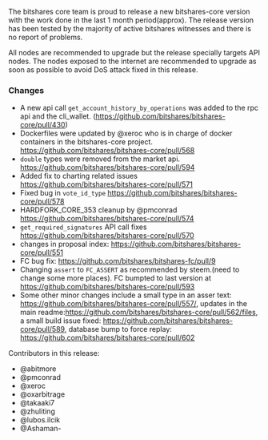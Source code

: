 The bitshares core team is proud to release a new bitshares-core version with the work done in the last 1 month period(approx). The release version has been tested by the majority of active bitshares witnesses and there is no report of problems.

All nodes are recommended to upgrade but the release specially targets API nodes. The nodes exposed to the internet are recommended to upgrade as soon as possible to avoid DoS attack fixed in this release.

### Changes

- A new api call `get_account_history_by_operations` was added to the rpc api and the cli_wallet. (https://github.com/bitshares/bitshares-core/pull/430)
- Dockerfiles were updated by @xeroc who is in charge of docker containers in the bitshares-core project. https://github.com/bitshares/bitshares-core/pull/568
- `double` types were removed from the market api. https://github.com/bitshares/bitshares-core/pull/594
- Added fix to charting related issues https://github.com/bitshares/bitshares-core/pull/571
- Fixed bug in `vote_id_type` https://github.com/bitshares/bitshares-core/pull/578
- HARDFORK_CORE_353 cleanup by @pmconrad https://github.com/bitshares/bitshares-core/pull/574
- `get_required_signatures` API call fixes https://github.com/bitshares/bitshares-core/pull/570
- changes in proposal index: https://github.com/bitshares/bitshares-core/pull/551
- FC bug fix: https://github.com/bitshares/bitshares-fc/pull/9
- Changing `assert` to `FC_ASSERT` as recommended by steem.(need to change some more places). FC bumpted to last version at https://github.com/bitshares/bitshares-core/pull/593
- Some other minor changes include a small type in an asser text: https://github.com/bitshares/bitshares-core/pull/557/, updates in the main readme:https://github.com/bitshares/bitshares-core/pull/562/files, a small build issue fixed: https://github.com/bitshares/bitshares-core/pull/589, database bump to force replay: https://github.com/bitshares/bitshares-core/pull/602

Contributors in this release:

- @abitmore
- @pmconrad
- @xeroc
- @oxarbitrage
- @takaaki7
- @zhuliting
- @lubos.ilcik
- @Ashaman-
